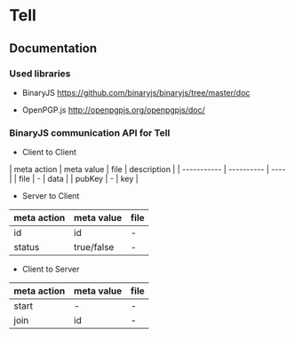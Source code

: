 # Tell 

## Documentation

### Used libraries
* BinaryJS
https://github.com/binaryjs/binaryjs/tree/master/doc

* OpenPGP.js
http://openpgpjs.org/openpgpjs/doc/

### BinaryJS communication API for Tell
* Client to Client

| meta action | meta value | file | description |
| ----------- | ---------- | ---- |
| file        | -          | data |
| pubKey      | -          | key  |

* Server to Client

| meta action | meta value | file |
| ----------- | ---------- | ---- |
| id          | id         | -    |
| status      | true/false | -    |

* Client to Server

| meta action | meta value | file |
| ----------- | ---------- | ---- |
| start       | -          | -    | 
| join        | id         | -    |
